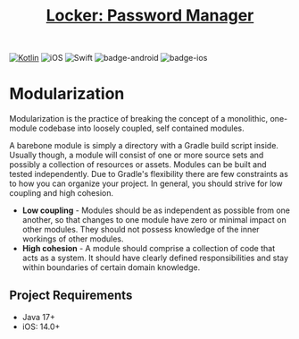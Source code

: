 <h1 align="center"><a href="https://github.com/getspherelabs/locker-kmp">Locker: Password Manager</a></h1></br>


[![Kotlin](https://img.shields.io/badge/Kotlin-1.9.10-blue.svg?style=flat&logo=kotlin)](https://kotlinlang.org)
![iOS](https://img.shields.io/badge/iOS-14.0%2B-green)
![Swift](https://img.shields.io/badge/Swift-5-F16D39.svg?style=flat)
![badge-android](http://img.shields.io/badge/platform-android-6EDB8D.svg?style=flat)
![badge-ios](http://img.shields.io/badge/platform-ios-EAEAEA.svg?style=flat)

# Modularization
Modularization is the practice of breaking the concept of a monolithic, one-module codebase into loosely coupled, self contained modules.

A barebone module is simply a directory with a Gradle build script inside. Usually though, a module will consist of one or more source sets and possibly a collection of resources or assets. Modules can be built and tested independently. Due to Gradle's flexibility there are few constraints as to how you can organize your project. In general, you should strive for low coupling and high cohesion.

- **Low coupling** - Modules should be as independent as possible from one another, so that changes to one module have zero or minimal impact on other modules. They should not possess knowledge of the inner workings of other modules.
- **High cohesion** - A module should comprise a collection of code that acts as a system. It should have clearly defined responsibilities and stay within boundaries of certain domain knowledge.


## Project Requirements

- Java 17+
- iOS: 14.0+
